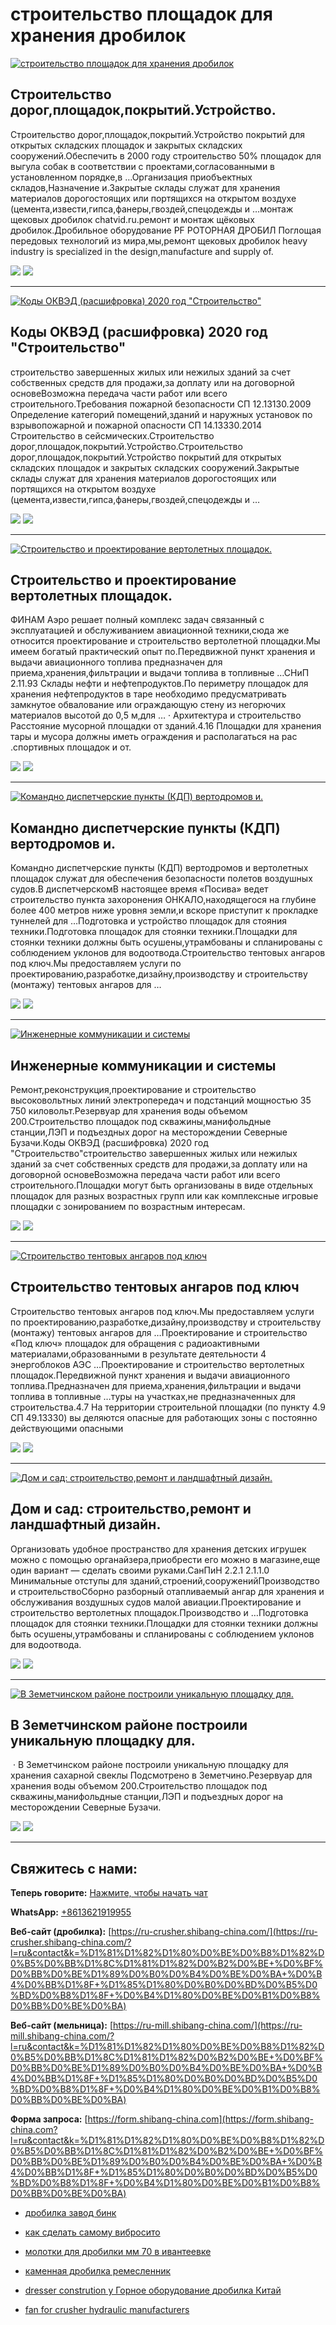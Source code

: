 # строительство площадок для хранения дробилок

<a href="https://swt.shibang-china.com/?l=ru&img&k=%D1%81%D1%82%D1%80%D0%BE%D0%B8%D1%82%D0%B5%D0%BB%D1%8C%D1%81%D1%82%D0%B2%D0%BE+%D0%BF%D0%BB%D0%BE%D1%89%D0%B0%D0%B4%D0%BE%D0%BA+%D0%B4%D0%BB%D1%8F+%D1%85%D1%80%D0%B0%D0%BD%D0%B5%D0%BD%D0%B8%D1%8F+%D0%B4%D1%80%D0%BE%D0%B1%D0%B8%D0%BB%D0%BE%D0%BA" target="_blank">![строительство площадок для хранения дробилок](http://static.shibang-china.com/all-800x300/602.jpg)</a>

## Строительство дорог,площадок,покрытий.Устройство.
Строительство дорог,площадок,покрытий.Устройство покрытий для открытых складских площадок и закрытых складских сооружений.Обеспечить в 2000 году строительство 50% площадок для выгула собак в соответствии с проектами,согласованными в установленном порядке,в …Организация приобъектных складов,Назначение и.Закрытые склады служат для хранения материалов дорогостоящих или портящихся на открытом воздухе (цемента,извести,гипса,фанеры,гвоздей,спецодежды и …монтаж щековых дробилок chatvid.ru.ремонт и монтаж щёковых дробилок.Дробильное оборудование PF РОТОРНАЯ ДРОБИЛ Поглощая передовых технологий из мира,мы,ремонт щековых дробилок heavy industry is specialized in the design,manufacture and supply of.


<a href="https://whatsapp.shibangsoft.com/WhatsApp.php" target="_blank" title="WhatsApp">![](http://static.shibang-china.com/icon/whatsapp.png)</a> <a href="https://swt.shibang-china.com/?l=ru&icon&k=%D1%81%D1%82%D1%80%D0%BE%D0%B8%D1%82%D0%B5%D0%BB%D1%8C%D1%81%D1%82%D0%B2%D0%BE+%D0%BF%D0%BB%D0%BE%D1%89%D0%B0%D0%B4%D0%BE%D0%BA+%D0%B4%D0%BB%D1%8F+%D1%85%D1%80%D0%B0%D0%BD%D0%B5%D0%BD%D0%B8%D1%8F+%D0%B4%D1%80%D0%BE%D0%B1%D0%B8%D0%BB%D0%BE%D0%BA" target="_blank">![](http://static.shibang-china.com/icon/chat-ru.png)</a>

---

<a href="https://swt.shibang-china.com/?l=ru&img&k=%D1%81%D1%82%D1%80%D0%BE%D0%B8%D1%82%D0%B5%D0%BB%D1%8C%D1%81%D1%82%D0%B2%D0%BE+%D0%BF%D0%BB%D0%BE%D1%89%D0%B0%D0%B4%D0%BE%D0%BA+%D0%B4%D0%BB%D1%8F+%D1%85%D1%80%D0%B0%D0%BD%D0%B5%D0%BD%D0%B8%D1%8F+%D0%B4%D1%80%D0%BE%D0%B1%D0%B8%D0%BB%D0%BE%D0%BA" target="_blank">![Коды ОКВЭД (расшифровка) 2020 год &quot;Строительство&quot;](http://static.shibang-china.com/all-800x300/578.jpg)</a>

## Коды ОКВЭД (расшифровка) 2020 год &quot;Строительство&quot;
строительство завершенных жилых или нежилых зданий за счет собственных средств для продажи,за доплату или на договорной основеВозможна передача части работ или всего строительного.Требования пожарной безопасности СП 12.13130.2009 Определение категорий помещений,зданий и наружных установок по взрывопожарной и пожарной опасности СП 14.13330.2014 Строительство в сейсмических.Строительство дорог,площадок,покрытий.Устройство.Строительство дорог,площадок,покрытий.Устройство покрытий для открытых складских площадок и закрытых складских сооружений.Закрытые склады служат для хранения материалов дорогостоящих или портящихся на открытом воздухе (цемента,извести,гипса,фанеры,гвоздей,спецодежды и …


<a href="https://whatsapp.shibangsoft.com/WhatsApp.php" target="_blank" title="WhatsApp">![](http://static.shibang-china.com/icon/whatsapp.png)</a> <a href="https://swt.shibang-china.com/?l=ru&icon&k=%D1%81%D1%82%D1%80%D0%BE%D0%B8%D1%82%D0%B5%D0%BB%D1%8C%D1%81%D1%82%D0%B2%D0%BE+%D0%BF%D0%BB%D0%BE%D1%89%D0%B0%D0%B4%D0%BE%D0%BA+%D0%B4%D0%BB%D1%8F+%D1%85%D1%80%D0%B0%D0%BD%D0%B5%D0%BD%D0%B8%D1%8F+%D0%B4%D1%80%D0%BE%D0%B1%D0%B8%D0%BB%D0%BE%D0%BA" target="_blank">![](http://static.shibang-china.com/icon/chat-ru.png)</a>

---

<a href="https://swt.shibang-china.com/?l=ru&img&k=%D1%81%D1%82%D1%80%D0%BE%D0%B8%D1%82%D0%B5%D0%BB%D1%8C%D1%81%D1%82%D0%B2%D0%BE+%D0%BF%D0%BB%D0%BE%D1%89%D0%B0%D0%B4%D0%BE%D0%BA+%D0%B4%D0%BB%D1%8F+%D1%85%D1%80%D0%B0%D0%BD%D0%B5%D0%BD%D0%B8%D1%8F+%D0%B4%D1%80%D0%BE%D0%B1%D0%B8%D0%BB%D0%BE%D0%BA" target="_blank">![Строительство и проектирование вертолетных площадок.](http://static.shibang-china.com/all-800x300/312.jpg)</a>

## Строительство и проектирование вертолетных площадок.
ФИНАМ Аэро решает полный комплекс задач связанный с эксплуатацией и обслуживанием авиационной техники,сюда же относится проектирование и строительство вертолетной площадки.Мы имеем богатый практический опыт по.Передвижной пункт хранения и выдачи авиационного топлива предназначен для приема,хранения,фильтрации и выдачи топлива в топливные …СНиП 2.11.93 Склады нефти и нефтепродуктов.По периметру площадок для хранения нефтепродуктов в таре необходимо предусматривать замкнутое обвалование или ограждающую стену из негорючих материалов высотой до 0,5 м,для …&nbsp;&#0183;&#32;Архитектура и строительство Расстояние мусорной площадки от зданий.4.16 Площадки для хранения тары и мусора должны иметь ограждения и располагаться на рас .спортивных площадок и от.


<a href="https://whatsapp.shibangsoft.com/WhatsApp.php" target="_blank" title="WhatsApp">![](http://static.shibang-china.com/icon/whatsapp.png)</a> <a href="https://swt.shibang-china.com/?l=ru&icon&k=%D1%81%D1%82%D1%80%D0%BE%D0%B8%D1%82%D0%B5%D0%BB%D1%8C%D1%81%D1%82%D0%B2%D0%BE+%D0%BF%D0%BB%D0%BE%D1%89%D0%B0%D0%B4%D0%BE%D0%BA+%D0%B4%D0%BB%D1%8F+%D1%85%D1%80%D0%B0%D0%BD%D0%B5%D0%BD%D0%B8%D1%8F+%D0%B4%D1%80%D0%BE%D0%B1%D0%B8%D0%BB%D0%BE%D0%BA" target="_blank">![](http://static.shibang-china.com/icon/chat-ru.png)</a>

---

<a href="https://swt.shibang-china.com/?l=ru&img&k=%D1%81%D1%82%D1%80%D0%BE%D0%B8%D1%82%D0%B5%D0%BB%D1%8C%D1%81%D1%82%D0%B2%D0%BE+%D0%BF%D0%BB%D0%BE%D1%89%D0%B0%D0%B4%D0%BE%D0%BA+%D0%B4%D0%BB%D1%8F+%D1%85%D1%80%D0%B0%D0%BD%D0%B5%D0%BD%D0%B8%D1%8F+%D0%B4%D1%80%D0%BE%D0%B1%D0%B8%D0%BB%D0%BE%D0%BA" target="_blank">![Командно диспетчерские пункты (КДП) вертодромов и.](http://static.shibang-china.com/all-800x300/821.jpg)</a>

## Командно диспетчерские пункты (КДП) вертодромов и.
Командно диспетчерские пункты (КДП) вертодромов и вертолетных площадок служат для обеспечения безопасности полетов воздушных судов.В диспетчерскомВ настоящее время &#171;Посива&#187; ведет строительство пункта захоронения ОНКАЛО,находящегося на глубине более 400 метров ниже уровня земли,и вскоре приступит к прокладке туннелей для …Подготовка и устройство площадок для стояния техники.Подготовка площадок для стоянки техники.Площадки для стоянки техники должны быть осушены,ут&#173;рамбованы и спланированы с соблюдением уклонов для водоот&#173;вода.Строительство тентовых ангаров под ключ.Мы предоставляем услуги по проектированию,разработке,дизайну,производству и строительству (монтажу) тентовых ангаров для …


<a href="https://whatsapp.shibangsoft.com/WhatsApp.php" target="_blank" title="WhatsApp">![](http://static.shibang-china.com/icon/whatsapp.png)</a> <a href="https://swt.shibang-china.com/?l=ru&icon&k=%D1%81%D1%82%D1%80%D0%BE%D0%B8%D1%82%D0%B5%D0%BB%D1%8C%D1%81%D1%82%D0%B2%D0%BE+%D0%BF%D0%BB%D0%BE%D1%89%D0%B0%D0%B4%D0%BE%D0%BA+%D0%B4%D0%BB%D1%8F+%D1%85%D1%80%D0%B0%D0%BD%D0%B5%D0%BD%D0%B8%D1%8F+%D0%B4%D1%80%D0%BE%D0%B1%D0%B8%D0%BB%D0%BE%D0%BA" target="_blank">![](http://static.shibang-china.com/icon/chat-ru.png)</a>

---

<a href="https://swt.shibang-china.com/?l=ru&img&k=%D1%81%D1%82%D1%80%D0%BE%D0%B8%D1%82%D0%B5%D0%BB%D1%8C%D1%81%D1%82%D0%B2%D0%BE+%D0%BF%D0%BB%D0%BE%D1%89%D0%B0%D0%B4%D0%BE%D0%BA+%D0%B4%D0%BB%D1%8F+%D1%85%D1%80%D0%B0%D0%BD%D0%B5%D0%BD%D0%B8%D1%8F+%D0%B4%D1%80%D0%BE%D0%B1%D0%B8%D0%BB%D0%BE%D0%BA" target="_blank">![Инженерные коммуникации и системы](http://static.shibang-china.com/all-800x300/961.jpg)</a>

## Инженерные коммуникации и системы
Ремонт,реконструкция,проектирование и строительство высоковольтных линий электропередач и подстанций мощностью 35 750 киловольт.Резервуар для хранения воды объемом 200.Строительство площадок под скважины,манифольдные станции,ЛЭП и подъездных дорог на месторождении Северные Бузачи.Коды ОКВЭД (расшифровка) 2020 год &quot;Строительство&quot;строительство завершенных жилых или нежилых зданий за счет собственных средств для продажи,за доплату или на договорной основеВозможна передача части работ или всего строительного.Площадки могут быть организованы в виде отдельных площадок для разных возрастных групп или как комплексные игровые площадки с зонированием по возрастным интересам.


<a href="https://whatsapp.shibangsoft.com/WhatsApp.php" target="_blank" title="WhatsApp">![](http://static.shibang-china.com/icon/whatsapp.png)</a> <a href="https://swt.shibang-china.com/?l=ru&icon&k=%D1%81%D1%82%D1%80%D0%BE%D0%B8%D1%82%D0%B5%D0%BB%D1%8C%D1%81%D1%82%D0%B2%D0%BE+%D0%BF%D0%BB%D0%BE%D1%89%D0%B0%D0%B4%D0%BE%D0%BA+%D0%B4%D0%BB%D1%8F+%D1%85%D1%80%D0%B0%D0%BD%D0%B5%D0%BD%D0%B8%D1%8F+%D0%B4%D1%80%D0%BE%D0%B1%D0%B8%D0%BB%D0%BE%D0%BA" target="_blank">![](http://static.shibang-china.com/icon/chat-ru.png)</a>

---

<a href="https://swt.shibang-china.com/?l=ru&img&k=%D1%81%D1%82%D1%80%D0%BE%D0%B8%D1%82%D0%B5%D0%BB%D1%8C%D1%81%D1%82%D0%B2%D0%BE+%D0%BF%D0%BB%D0%BE%D1%89%D0%B0%D0%B4%D0%BE%D0%BA+%D0%B4%D0%BB%D1%8F+%D1%85%D1%80%D0%B0%D0%BD%D0%B5%D0%BD%D0%B8%D1%8F+%D0%B4%D1%80%D0%BE%D0%B1%D0%B8%D0%BB%D0%BE%D0%BA" target="_blank">![Строительство тентовых ангаров под ключ](http://static.shibang-china.com/all-800x300/461.jpg)</a>

## Строительство тентовых ангаров под ключ
Строительство тентовых ангаров под ключ.Мы предоставляем услуги по проектированию,разработке,дизайну,производству и строительству (монтажу) тентовых ангаров для …Проектирование и строительство &#171;Под ключ&#187; площадок для обращения с радиоактивными материалами,образованными в результате деятельности 4 энергоблоков АЭС …Проектирование и строительство вертолетных площадок.Передвижной пункт хранения и выдачи авиационного топлива.Предназначен для приема,хранения,фильтрации и выдачи топлива в топливные …туры на участках,не предназначенных для строительства.4.7 На территории строительной площадки (по пункту 4.9 СП 49.13330) вы деляются опасные для работающих зоны с постоянно действующими опасными


<a href="https://whatsapp.shibangsoft.com/WhatsApp.php" target="_blank" title="WhatsApp">![](http://static.shibang-china.com/icon/whatsapp.png)</a> <a href="https://swt.shibang-china.com/?l=ru&icon&k=%D1%81%D1%82%D1%80%D0%BE%D0%B8%D1%82%D0%B5%D0%BB%D1%8C%D1%81%D1%82%D0%B2%D0%BE+%D0%BF%D0%BB%D0%BE%D1%89%D0%B0%D0%B4%D0%BE%D0%BA+%D0%B4%D0%BB%D1%8F+%D1%85%D1%80%D0%B0%D0%BD%D0%B5%D0%BD%D0%B8%D1%8F+%D0%B4%D1%80%D0%BE%D0%B1%D0%B8%D0%BB%D0%BE%D0%BA" target="_blank">![](http://static.shibang-china.com/icon/chat-ru.png)</a>

---

<a href="https://swt.shibang-china.com/?l=ru&img&k=%D1%81%D1%82%D1%80%D0%BE%D0%B8%D1%82%D0%B5%D0%BB%D1%8C%D1%81%D1%82%D0%B2%D0%BE+%D0%BF%D0%BB%D0%BE%D1%89%D0%B0%D0%B4%D0%BE%D0%BA+%D0%B4%D0%BB%D1%8F+%D1%85%D1%80%D0%B0%D0%BD%D0%B5%D0%BD%D0%B8%D1%8F+%D0%B4%D1%80%D0%BE%D0%B1%D0%B8%D0%BB%D0%BE%D0%BA" target="_blank">![Дом и сад: строительство,ремонт и ландшафтный дизайн.](http://static.shibang-china.com/all-800x300/264.jpg)</a>

## Дом и сад: строительство,ремонт и ландшафтный дизайн.
Организовать удобное пространство для хранения детских игрушек можно с помощью органайзера,приобрести его можно в магазине,еще один вариант — сделать своими руками.СанПиН 2.2.1 2.1.1.0 Минимальные отступы для зданий,строений,сооруженийПроизводство и строительствоСборно разборный отапливаемый ангар для хранения и обслуживания воздушных судов малой авиации.Проектирование и строительство вертолетных площадок.Производство и …Подготовка площадок для стоянки техники.Площадки для стоянки техники должны быть осушены,ут&#173;рамбованы и спланированы с соблюдением уклонов для водоот&#173;вода.


<a href="https://whatsapp.shibangsoft.com/WhatsApp.php" target="_blank" title="WhatsApp">![](http://static.shibang-china.com/icon/whatsapp.png)</a> <a href="https://swt.shibang-china.com/?l=ru&icon&k=%D1%81%D1%82%D1%80%D0%BE%D0%B8%D1%82%D0%B5%D0%BB%D1%8C%D1%81%D1%82%D0%B2%D0%BE+%D0%BF%D0%BB%D0%BE%D1%89%D0%B0%D0%B4%D0%BE%D0%BA+%D0%B4%D0%BB%D1%8F+%D1%85%D1%80%D0%B0%D0%BD%D0%B5%D0%BD%D0%B8%D1%8F+%D0%B4%D1%80%D0%BE%D0%B1%D0%B8%D0%BB%D0%BE%D0%BA" target="_blank">![](http://static.shibang-china.com/icon/chat-ru.png)</a>

---

<a href="https://swt.shibang-china.com/?l=ru&img&k=%D1%81%D1%82%D1%80%D0%BE%D0%B8%D1%82%D0%B5%D0%BB%D1%8C%D1%81%D1%82%D0%B2%D0%BE+%D0%BF%D0%BB%D0%BE%D1%89%D0%B0%D0%B4%D0%BE%D0%BA+%D0%B4%D0%BB%D1%8F+%D1%85%D1%80%D0%B0%D0%BD%D0%B5%D0%BD%D0%B8%D1%8F+%D0%B4%D1%80%D0%BE%D0%B1%D0%B8%D0%BB%D0%BE%D0%BA" target="_blank">![В Земетчинском районе построили уникальную площадку для.](http://static.shibang-china.com/all-800x300/1160.jpg)</a>

## В Земетчинском районе построили уникальную площадку для.
&nbsp;&#0183;&#32;В Земетчинском районе построили уникальную площадку для хранения сахарной свеклы Подсмотрено в Земетчино.Резервуар для хранения воды объемом 200.Строительство площадок под скважины,манифольдные станции,ЛЭП и подъездных дорог на месторождении Северные Бузачи.

<a href="https://whatsapp.shibangsoft.com/WhatsApp.php" target="_blank" title="WhatsApp">![](http://static.shibang-china.com/icon/whatsapp.png)</a> <a href="https://swt.shibang-china.com/?l=ru&icon&k=%D1%81%D1%82%D1%80%D0%BE%D0%B8%D1%82%D0%B5%D0%BB%D1%8C%D1%81%D1%82%D0%B2%D0%BE+%D0%BF%D0%BB%D0%BE%D1%89%D0%B0%D0%B4%D0%BE%D0%BA+%D0%B4%D0%BB%D1%8F+%D1%85%D1%80%D0%B0%D0%BD%D0%B5%D0%BD%D0%B8%D1%8F+%D0%B4%D1%80%D0%BE%D0%B1%D0%B8%D0%BB%D0%BE%D0%BA" target="_blank">![](http://static.shibang-china.com/icon/chat-ru.png)</a>

---
## Свяжитесь с нами:

**Теперь говорите:** [Нажмите, чтобы начать чат](https://swt.shibang-china.com?l=ru&contact&k=%D1%81%D1%82%D1%80%D0%BE%D0%B8%D1%82%D0%B5%D0%BB%D1%8C%D1%81%D1%82%D0%B2%D0%BE+%D0%BF%D0%BB%D0%BE%D1%89%D0%B0%D0%B4%D0%BE%D0%BA+%D0%B4%D0%BB%D1%8F+%D1%85%D1%80%D0%B0%D0%BD%D0%B5%D0%BD%D0%B8%D1%8F+%D0%B4%D1%80%D0%BE%D0%B1%D0%B8%D0%BB%D0%BE%D0%BA)

**WhatsApp:**  [+8613621919955](https://whatsapp.shibangsoft.com/WhatsApp.php)

**Веб-сайт (дробилка):** [https://ru-crusher.shibang-china.com/](https://ru-crusher.shibang-china.com/?l=ru&contact&k=%D1%81%D1%82%D1%80%D0%BE%D0%B8%D1%82%D0%B5%D0%BB%D1%8C%D1%81%D1%82%D0%B2%D0%BE+%D0%BF%D0%BB%D0%BE%D1%89%D0%B0%D0%B4%D0%BE%D0%BA+%D0%B4%D0%BB%D1%8F+%D1%85%D1%80%D0%B0%D0%BD%D0%B5%D0%BD%D0%B8%D1%8F+%D0%B4%D1%80%D0%BE%D0%B1%D0%B8%D0%BB%D0%BE%D0%BA)

**Веб-сайт (мельница):** [https://ru-mill.shibang-china.com/](https://ru-mill.shibang-china.com/?l=ru&contact&k=%D1%81%D1%82%D1%80%D0%BE%D0%B8%D1%82%D0%B5%D0%BB%D1%8C%D1%81%D1%82%D0%B2%D0%BE+%D0%BF%D0%BB%D0%BE%D1%89%D0%B0%D0%B4%D0%BE%D0%BA+%D0%B4%D0%BB%D1%8F+%D1%85%D1%80%D0%B0%D0%BD%D0%B5%D0%BD%D0%B8%D1%8F+%D0%B4%D1%80%D0%BE%D0%B1%D0%B8%D0%BB%D0%BE%D0%BA)

**Форма запроса:** [https://form.shibang-china.com](https://form.shibang-china.com?l=ru&contact&k=%D1%81%D1%82%D1%80%D0%BE%D0%B8%D1%82%D0%B5%D0%BB%D1%8C%D1%81%D1%82%D0%B2%D0%BE+%D0%BF%D0%BB%D0%BE%D1%89%D0%B0%D0%B4%D0%BE%D0%BA+%D0%B4%D0%BB%D1%8F+%D1%85%D1%80%D0%B0%D0%BD%D0%B5%D0%BD%D0%B8%D1%8F+%D0%B4%D1%80%D0%BE%D0%B1%D0%B8%D0%BB%D0%BE%D0%BA)

* [дробилка завод бинк](../116/%D0%B4%D1%80%D0%BE%D0%B1%D0%B8%D0%BB%D0%BA%D0%B0%20%D0%B7%D0%B0%D0%B2%D0%BE%D0%B4%20%D0%B1%D0%B8%D0%BD%D0%BA.md)

* [как сделать самому вибросито](../113/%D0%BA%D0%B0%D0%BA%20%D1%81%D0%B4%D0%B5%D0%BB%D0%B0%D1%82%D1%8C%20%D1%81%D0%B0%D0%BC%D0%BE%D0%BC%D1%83%20%D0%B2%D0%B8%D0%B1%D1%80%D0%BE%D1%81%D0%B8%D1%82%D0%BE.md)

* [молотки для дробилки мм 70 в ивантеевке](../111/%D0%BC%D0%BE%D0%BB%D0%BE%D1%82%D0%BA%D0%B8%20%D0%B4%D0%BB%D1%8F%20%D0%B4%D1%80%D0%BE%D0%B1%D0%B8%D0%BB%D0%BA%D0%B8%20%D0%BC%D0%BC%2070%20%D0%B2%20%D0%B8%D0%B2%D0%B0%D0%BD%D1%82%D0%B5%D0%B5%D0%B2%D0%BA%D0%B5.md)

* [каменная дробилка ремесленник](../113/%D0%BA%D0%B0%D0%BC%D0%B5%D0%BD%D0%BD%D0%B0%D1%8F%20%D0%B4%D1%80%D0%BE%D0%B1%D0%B8%D0%BB%D0%BA%D0%B0%20%D1%80%D0%B5%D0%BC%D0%B5%D1%81%D0%BB%D0%B5%D0%BD%D0%BD%D0%B8%D0%BA.md)

* [dresser constrution y Горное оборудование дробилка Китай](../110/dresser%20constrution%20y%20%D0%93%D0%BE%D1%80%D0%BD%D0%BE%D0%B5%20%D0%BE%D0%B1%D0%BE%D1%80%D1%83%D0%B4%D0%BE%D0%B2%D0%B0%D0%BD%D0%B8%D0%B5%20%D0%B4%D1%80%D0%BE%D0%B1%D0%B8%D0%BB%D0%BA%D0%B0%20%D0%9A%D0%B8%D1%82%D0%B0%D0%B9.md)

* [fan for crusher hydraulic manufacturers](../107/fan%20for%20crusher%20hydraulic%20manufacturers.md)